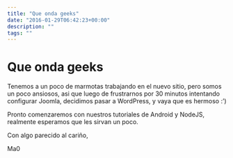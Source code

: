 ```yaml
---
title: "Que onda geeks"
date: "2016-01-29T06:42:23+00:00"
description: ""
tags: ""
---
```

# Que onda geeks


Tenemos a un poco de marmotas trabajando en el nuevo sitio, pero somos un poco ansiosos, asi que luego de frustrarnos por 30 minutos intentando configurar Joomla, decidimos pasar a WordPress, y vaya que es hermoso :’)

Pronto comenzaremos con nuestros tutoriales de Android y NodeJS, realmente esperamos que les sirvan un poco.

Con algo parecido al cariño,

Ma0




